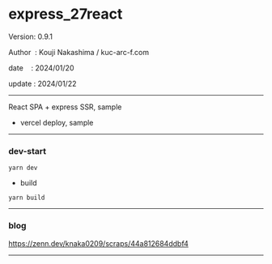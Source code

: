 ﻿# express_27react

 Version: 0.9.1

 Author  : Kouji Nakashima / kuc-arc-f.com

 date    : 2024/01/20

 update  : 2024/01/22

***

React SPA + express SSR, sample

* vercel deploy, sample
***
### dev-start

```
yarn dev
```

* build
```
yarn build
```
***
### blog

https://zenn.dev/knaka0209/scraps/44a812684ddbf4

***


